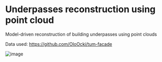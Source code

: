 # Underpasses reconstruction using point cloud
Model-driven reconstruction of building underpasses using point clouds


Data used: https://github.com/OloOcki/tum-facade

![image](https://github.com/xyuhuang/underpasses-reconstruction-using-point-cloud/assets/62503076/7e77894d-fbe5-4b31-b147-f5ea90a1a132)


